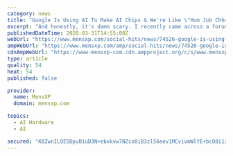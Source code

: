 ```yaml
---
category: news
title: "Google Is Using AI To Make AI Chips & We're Like \"Hum Job Chhod Dein?\""
excerpt: "And honestly, it's damn scary. I recently came across a forum post that explains how Google is using AI to make its AI chips. Yes, you read that right. Google's AI systems are now capable of designing their own chipsets. I don't know if you realize it but an AI system designing its own chip is self-awareness at its peak. It's worth pointing out ..."
publishedDateTime: 2020-03-31T14:55:00Z
webUrl: "https://www.mensxp.com/social-hits/news/74526-google-is-using-ai-to-make-ai-chips.html"
ampWebUrl: "https://www.mensxp.com/amp/social-hits/news/74526-google-is-using-ai-to-make-ai-chips.html"
cdnAmpWebUrl: "https://www-mensxp-com.cdn.ampproject.org/c/s/www.mensxp.com/amp/social-hits/news/74526-google-is-using-ai-to-make-ai-chips.html"
type: article
quality: 54
heat: 54
published: false

provider:
  name: MensXP
  domain: mensxp.com

topics:
  - AI Hardware
  - AI

secured: "K0ZwnILOE5DpvB1uD3N+ebxkvw7NZco8iB3zl56eev1MCvivmWlYE+bcO8i1zwMYexfG4d4ldK81QXezBID9wJ6q6OOP3Cfx69U/nA/aZv/VgdfVfU9Smylxe7YCq2ieq9uerzp/C3voozFNcHptBzS4PRZMKWZVfExBahQRiqmqUAdnNy7qR+G9+153t5ImmowEqrbKFpSgYVEGBmbJEFZCh9QcflQ7MicjCcOFJlxPR7OtJadn7ISfCnqDPS9hqJKBYIL8on66tK1BMaeSfRfnHSTLgWBF2HvcXzDRnZFXU+aJmtFqsQGFa8jCeMcQ+OyLTxhOzoLLzYd5uTTwamOofVvQoKn5tA65NDDMW+6hPb2dX1Kv5HultPDvIUHQ64sRXJKVzImkk30tFWBcKzyilWBHkEXfMTvPuC4eqihd3mydiCQn7E3kUyTJir6nwh+cLKx1FJZMs8OCR9BlICasCaWCd4i59ISxdpf07io=;YgRcj1YYLxpKZo9jDJfKUg=="
---
```



